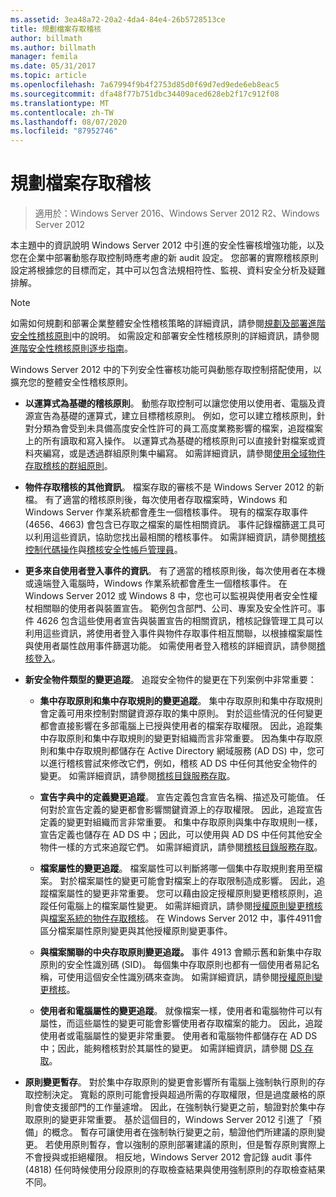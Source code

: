 ```yaml
---
ms.assetid: 3ea48a72-20a2-4da4-84e4-26b5728513ce
title: 規劃檔案存取稽核
author: billmath
ms.author: billmath
manager: femila
ms.date: 05/31/2017
ms.topic: article
ms.openlocfilehash: 7a67994f9b4f2753d85d0f69d7ed9ede6eb8eac5
ms.sourcegitcommit: dfa48f77b751dbc34409aced628eb2f17c912f08
ms.translationtype: MT
ms.contentlocale: zh-TW
ms.lasthandoff: 08/07/2020
ms.locfileid: "87952746"
---
```

# <a name="plan-for-file-access-auditing"></a>規劃檔案存取稽核

>適用於：Windows Server 2016、Windows Server 2012 R2、Windows Server 2012

本主題中的資訊說明 Windows Server 2012 中引進的安全性審核增強功能，以及您在企業中部署動態存取控制時應考慮的新 audit 設定。 您部署的實際稽核原則設定將根據您的目標而定，其中可以包含法規相符性、監視、資料安全分析及疑難排解。

> [!NOTE]
> 如需如何規劃和部署企業整體安全性稽核策略的詳細資訊，請參閱[規劃及部署進階安全性稽核原則](https://go.microsoft.com/fwlink/?LinkID=191139)中的說明。 如需設定和部署安全性稽核原則的詳細資訊，請參閱[進階安全性稽核原則逐步指南](https://go.microsoft.com/fwlink/?LinkID=191141)。

Windows Server 2012 中的下列安全性審核功能可與動態存取控制搭配使用，以擴充您的整體安全性稽核原則。

-   **以運算式為基礎的稽核原則**。 動態存取控制可以讓您使用以使用者、電腦及資源宣告為基礎的運算式，建立目標稽核原則。 例如，您可以建立稽核原則，針對分類為會受到未具備高度安全性許可的員工高度業務影響的檔案，追蹤檔案上的所有讀取和寫入操作。 以運算式為基礎的稽核原則可以直接針對檔案或資料夾編寫，或是透過群組原則集中編寫。 如需詳細資訊，請參閱[使用全域物件存取稽核的群組原則](https://go.microsoft.com/fwlink/?LinkId=241498)。

-   **物件存取稽核的其他資訊**。 檔案存取的審核不是 Windows Server 2012 的新檔。 有了適當的稽核原則後，每次使用者存取檔案時，Windows 和 Windows Server 作業系統都會產生一個稽核事件。 現有的檔案存取事件 (4656、4663) 會包含已存取之檔案的屬性相關資訊。 事件記錄檔篩選工具可以利用這些資訊，協助您找出最相關的稽核事件。 如需詳細資訊，請參閱[稽核控制代碼操作](/previous-versions/windows/it-pro/windows-server-2008-R2-and-2008/dd772626(v=ws.10))與[稽核安全性帳戶管理員](https://go.microsoft.com/fwlink/?LinkId=241501)。

-   **更多來自使用者登入事件的資訊**。 有了適當的稽核原則後，每次使用者在本機或遠端登入電腦時，Windows 作業系統都會產生一個稽核事件。 在 Windows Server 2012 或 Windows 8 中，您也可以監視與使用者安全性權杖相關聯的使用者與裝置宣告。 範例包含部門、公司、專案及安全性許可。事件 4626 包含這些使用者宣告與裝置宣告的相關資訊，稽核記錄管理工具可以利用這些資訊，將使用者登入事件與物件存取事件相互關聯，以根據檔案屬性與使用者屬性啟用事件篩選功能。 如需使用者登入稽核的詳細資訊，請參閱[稽核登入](https://go.microsoft.com/fwlink/?LinkId=241502)。

-   **新安全物件類型的變更追蹤**。 追蹤安全物件的變更在下列案例中非常重要：

    -   **集中存取原則和集中存取規則的變更追蹤**。 集中存取原則和集中存取規則會定義可用來控制對關鍵資源存取的集中原則。 對於這些情況的任何變更都會直接影響在多部電腦上已授與使用者的檔案存取權限。 因此，追蹤集中存取原則和集中存取規則的變更對組織而言非常重要。 因為集中存取原則和集中存取規則都儲存在 Active Directory 網域服務 (AD DS) 中，您可以進行稽核嘗試來修改它們，例如，稽核 AD DS 中任何其他安全物件的變更。 如需詳細資訊，請參閱[稽核目錄服務存取](/previous-versions/windows/it-pro/windows-server-2008-R2-and-2008/dd941618(v=ws.10))。

    -   **宣告字典中的定義變更追蹤**。 宣告定義包含宣告名稱、描述及可能值。 任何對於宣告定義的變更都會影響關鍵資源上的存取權限。 因此，追蹤宣告定義的變更對組織而言非常重要。 和集中存取原則與集中存取規則一樣，宣告定義也儲存在 AD DS 中；因此，可以使用與 AD DS 中任何其他安全物件一樣的方式來追蹤它們。 如需詳細資訊，請參閱[稽核目錄服務存取](/previous-versions/windows/it-pro/windows-server-2008-R2-and-2008/dd941618(v=ws.10))。

    -   **檔案屬性的變更追蹤**。 檔案屬性可以判斷將哪一個集中存取規則套用至檔案。 對於檔案屬性的變更可能會對檔案上的存取限制造成影響。 因此，追蹤檔案屬性的變更非常重要。 您可以藉由設定授權原則變更稽核原則，追蹤任何電腦上的檔案屬性變更。 如需詳細資訊，請參閱[授權原則變更稽核](https://go.microsoft.com/fwlink/?LinkId=241504)與[檔案系統的物件存取稽核](https://go.microsoft.com/fwlink/?LinkId=241505)。 在 Windows Server 2012 中，事件4911會區分檔案屬性原則變更與其他授權原則變更事件。

    -   **與檔案關聯的中央存取原則變更追蹤。** 事件 4913 會顯示舊和新集中存取原則的安全性識別碼 (SID)。 每個集中存取原則也都有一個使用者易記名稱，可使用這個安全性識別碼來查詢。 如需詳細資訊，請參閱[授權原則變更稽核](https://go.microsoft.com/fwlink/?LinkId=241504)。

    -   **使用者和電腦屬性的變更追蹤**。 就像檔案一樣，使用者和電腦物件可以有屬性，而這些屬性的變更可能會影響使用者存取檔案的能力。 因此，追蹤使用者或電腦屬性的變更非常重要。 使用者和電腦物件都儲存在 AD DS 中；因此，能夠稽核對於其屬性的變更。 如需詳細資訊，請參閱 [DS 存取](https://go.microsoft.com/fwlink/?LinkId=241508)。

-   **原則變更暫存**。 對於集中存取原則的變更會影響所有電腦上強制執行原則的存取控制決定。 寬鬆的原則可能會授與超過所需的存取權限，但是過度嚴格的原則會使支援部門的工作量遽增。 因此，在強制執行變更之前，驗證對於集中存取原則的變更非常重要。 基於這個目的，Windows Server 2012 引進了「預備」的概念。 暫存可讓使用者在強制執行變更之前，驗證他們所建議的原則變更。 若使用原則暫存，會以強制的原則部署建議的原則，但是暫存原則實際上不會授與或拒絕權限。 相反地，Windows Server 2012 會記錄 audit 事件 (4818) 任何時候使用分段原則的存取檢查結果與使用強制原則的存取檢查結果不同。

